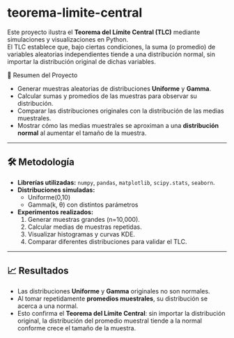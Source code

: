 # teorema-limite-central


Este proyecto ilustra el **Teorema del Límite Central (TLC)** mediante simulaciones y visualizaciones en Python.   
El TLC establece que, bajo ciertas condiciones, la suma (o promedio) de variables aleatorias independientes 
tiende a una distribución normal, sin importar la distribución original de dichas variables.


🚀 Resumen del Proyecto

- Generar muestras aleatorias de distribuciones **Uniforme** y **Gamma**.  
- Calcular sumas y promedios de las muestras para observar su distribución.  
- Comparar las distribuciones originales con la distribución de las medias muestrales.  
- Mostrar cómo las medias muestrales se aproximan a una **distribución normal** al aumentar el tamaño de la muestra.  

---

## 🛠️ Metodología

- **Librerías utilizadas:** `numpy`, `pandas`, `matplotlib`, `scipy.stats`, `seaborn`.  
- **Distribuciones simuladas:**  
  - Uniforme(0,10)  
  - Gamma(k, θ) con distintos parámetros  
- **Experimentos realizados:**  
  1. Generar muestras grandes (n=10,000).  
  2. Calcular medias de muestras repetidas.  
  3. Visualizar histogramas y curvas KDE.  
  4. Comparar diferentes distribuciones para validar el TLC.  

---

## 📈 Resultados

- Las distribuciones **Uniforme** y **Gamma** originales no son normales.  
- Al tomar repetidamente **promedios muestrales**, su distribución se acerca a una normal.  
- Esto confirma el **Teorema del Límite Central**: sin importar la distribución original,
   la distribución del promedio muestral tiende a la normal conforme crece el tamaño de la muestra.  

